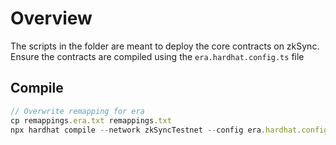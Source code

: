 # Overview

The scripts in the folder are meant to deploy the core contracts on zkSync. Ensure the contracts are compiled using the `era.hardhat.config.ts` file

## Compile

```javascript
// Overwrite remapping for era
cp remappings.era.txt remappings.txt
npx hardhat compile --network zkSyncTestnet --config era.hardhat.config.ts
```
